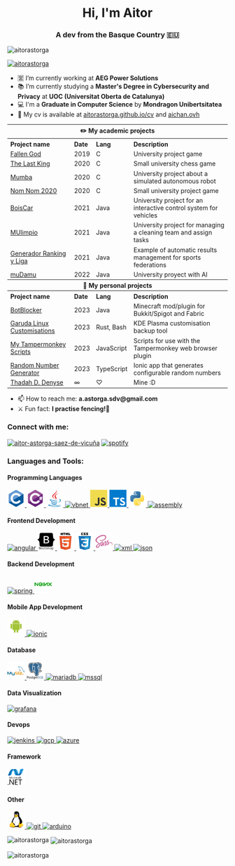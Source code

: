 <h1 align="center">Hi, I'm Aitor</h1>
<h3 align="center">A dev from the Basque Country 🇪🇺</h3>

<p align="left"> <img src="https://komarev.com/ghpvc/?username=aitorastorga&label=Profile%20views&color=0e75b6&style=flat" alt="aitorastorga" /> </p>

<p align="left"> <a href="https://github.com/ryo-ma/github-profile-trophy">
  <img src="https://github-profile-trophy.vercel.app/?username=aitorastorga&margin-w=15&column=7" alt="aitorastorga" />
</a> </p>

<ul>
  <li>🈺 I’m currently working at <b>AEG Power Solutions</b></li>
  <li>📚 I’m currently studying a <b>Master's Degree in Cybersecurity and Privacy</b> at <b>UOC (Universitat Oberta de Catalunya)</b></li>
  <li>💻 I'm a <b>Graduate in Computer Science</b> by <b>Mondragon Unibertsitatea</b></li>
  <li>📄 My cv is available at <a href="https://aitorastorga.github.io/cv">aitorastorga.github.io/cv</a> and  <a href="https://aichan.ovh">aichan.ovh</a></li>
</ul>
  
<table>
  <tr>
    <th colspan="4">✏️ My academic projects</th>
  </tr>
  <tr>
    <th align=left>Project name</th>
    <th align=left>Date</th>
    <th align=left>Lang</th>
    <th align=left>Description</th>
  </tr>
  <tr>
    <td><a href="https://github.com/UN41/FALLEN_GOD">Fallen God</a></td>
    <td>2019</td>
    <td>C</td>
    <td>University project game</td>
  </tr>
  <tr>
    <td><a href="https://github.com/AitorAstorga/The-Last-King">The Last King</a></td>
    <td>2020</td>
    <td>C</td>
    <td>Small university chess game</td>
  </tr>
  <tr>
    <td><a href="https://github.com/AitorAstorga/Mumba">Mumba</a></td>
    <td>2020</td>
    <td>C</td>
    <td>University project about a simulated autonomous robot</td>
  </tr>
  <tr>
    <td><a href="https://github.com/AitorAstorga/Nom-Nom-2020">Nom Nom 2020</a></td>
    <td>2020</td>
    <td>C</td>
    <td>Small university project game</td>
  </tr>
  <tr>
    <td><a href="https://github.com/BoisCar">BoisCar</a></td>
    <td>2021</td>
    <td>Java</td>
    <td>University project for an interactive control system for vehicles</td>
  </tr>
  <tr>
    <td><a href="https://github.com/AitorAstorga/MUlimpio">MUlimpio</a></td>
    <td>2021</td>
    <td>Java</td>
    <td>University project for managing a cleaning team and assign tasks</td>
  </tr>
  <tr>
    <td><a href="https://github.com/AitorAstorga/Generador-Ranking-y-Liga">Generador Ranking y Liga</a></td>
    <td>2021</td>
    <td>Java</td>
    <td>Example of automatic results management for sports federations</td>
  </tr>
  <tr>
    <td><a href="https://github.com/mudamucop">muDamu</a></td>
    <td>2022</td>
    <td>Java</td>
    <td>University proyect with AI</td>
  </tr>
  <tr>
    <th colspan="4">🎨 My personal projects</th>
  </tr>
  <tr>
    <th align=left>Project name</th>
    <th align=left>Date</th>
    <th align=left>Lang</th>
    <th align=left>Description</th>
  </tr>
  <tr>
    <td><a href="https://github.com/BotBlocker-Minecraft">BotBlocker</a></td>
    <td>2023</td>
    <td>Java</td>
    <td>Minecraft mod/plugin for Bukkit/Spigot and Fabric</td>
  </tr>
  <tr>
    <td><a href="https://github.com/AitorAstorga/garuda-linux-customisations">Garuda Linux Customisations</a></td>
    <td>2023</td>
    <td>Rust, Bash</td>
    <td>KDE Plasma customisation backup tool</td>
  </tr>
  <tr>
    <td><a href="https://github.com/AitorAstorga/my-tampermonkey-scripts">My Tampermonkey Scripts</a></td>
    <td>2023</td>
    <td>JavaScript</td>
    <td>Scripts for use with the Tampermonkey web browser plugin</td>
  </tr>
    <tr>
    <td><a href="https://github.com/AitorAstorga/RandomNumberGenerator">Random Number Generator</a></td>
    <td>2023</td>
    <td>TypeScript</td>
    <td>Ionic app that generates configurable random numbers</td>
  </tr>
  <tr>
    <td><a href="https://github.com/Thadah">Thadah D. Denyse</a></td>
    <td>∞</td>
    <td>♡</td>
    <td>Mine :D</td>
  </tr>
</table>
  
<ul>
  <li>📫 How to reach me: <b>a.astorga.sdv@gmail.com</b></li>

  <li>⚔️ Fun fact: <b>I practise fencing!</b>🤺</li>
</ul>

<h3 align="left">Connect with me:</h3>
<p align="left">
<a href="https://linkedin.com/in/aitor-astorga-saez-de-vicuña" target="blank"><img align="center" src="https://raw.githubusercontent.com/rahuldkjain/github-profile-readme-generator/master/src/images/icons/Social/linked-in-alt.svg" alt="aitor-astorga-saez-de-vicuña" height="30" width="40" /></a>
<a href="https://stats.fm/31ckl3nshjdq5tgunc4woz7kajku" target="blank"><img align="center" src="https://user-images.githubusercontent.com/44289776/227742483-defde084-a73b-49b3-ab00-4e9d3a6fa6b2.png" alt="spotify" height="30" width="30" /></a>
</p>

<h3 align="left">Languages and Tools:</h3>
<p align="left">

</p>

<h4>Programming Languages</h4>
<p align="left">
<a href="https://www.cprogramming.com/" target="_blank" rel="noreferrer"> <img src="https://raw.githubusercontent.com/devicons/devicon/master/icons/c/c-original.svg" alt="c" width="40" height="40"/> </a>
<a href="https://www.w3schools.com/cs/" target="_blank" rel="noreferrer"> <img src="https://raw.githubusercontent.com/devicons/devicon/master/icons/csharp/csharp-original.svg" alt="csharp" width="40" height="40"/> </a>
<a href="https://www.java.com" target="_blank" rel="noreferrer"> <img src="https://raw.githubusercontent.com/devicons/devicon/master/icons/java/java-original.svg" alt="java" width="40" height="40"/> </a>
<a href="https://learn.microsoft.com/en-us/dotnet/visual-basic/" target="_blank" rel="noreferrer"> <img src="https://aitorastorga.github.io/cv/img/logoVBNET.png" alt="vbnet" width="40" height="40"/> </a>
<a href="https://developer.mozilla.org/en-US/docs/Web/JavaScript" target="_blank" rel="noreferrer"> <img src="https://raw.githubusercontent.com/devicons/devicon/master/icons/javascript/javascript-original.svg" alt="javascript" width="40" height="40"/> </a>
<a href="https://www.typescriptlang.org/" target="_blank" rel="noreferrer"> <img src="https://raw.githubusercontent.com/devicons/devicon/master/icons/typescript/typescript-original.svg" alt="typescript" width="40" height="40"/> </a>
<a href="https://www.python.org" target="_blank" rel="noreferrer"> <img src="https://raw.githubusercontent.com/devicons/devicon/master/icons/python/python-original.svg" alt="python" width="40" height="40"/> </a>
<a href="https://en.wikipedia.org/wiki/Assembly_language" target="_blank" rel="noreferrer"> <img src="https://aitorastorga.github.io/cv/img/logoAssembly.png" alt="assembly" width="40" height="40"/> </a>
</p>

<h4>Frontend Development</h4>
<p align="left">
<a href="https://angular.io" target="_blank" rel="noreferrer"> <img src="https://angular.io/assets/images/logos/angular/angular.svg" alt="angular" width="40" height="40"/>
<a href="https://getbootstrap.com" target="_blank" rel="noreferrer"> <img src="https://raw.githubusercontent.com/devicons/devicon/master/icons/bootstrap/bootstrap-plain-wordmark.svg" alt="bootstrap" width="40" height="40"/> </a>
<a href="https://www.w3.org/html/" target="_blank" rel="noreferrer"> <img src="https://raw.githubusercontent.com/devicons/devicon/master/icons/html5/html5-original-wordmark.svg" alt="html5" width="40" height="40"/> </a>
<a href="https://www.w3schools.com/css/" target="_blank" rel="noreferrer"> <img src="https://raw.githubusercontent.com/devicons/devicon/master/icons/css3/css3-original-wordmark.svg" alt="css3" width="40" height="40"/> </a> 
<a href="https://sass-lang.com" target="_blank" rel="noreferrer"> <img src="https://raw.githubusercontent.com/devicons/devicon/master/icons/sass/sass-original.svg" alt="sass" width="40" height="40"/> </a>
<a href="https://es.wikipedia.org/wiki/Extensible_Markup_Language" target="_blank" rel="noreferrer"> <img src="https://aitorastorga.github.io/cv/img/logoXML.png" alt="xml" width="40" height="40"/> </a>
<a href="https://www.json.org" target="_blank" rel="noreferrer"> <img src="https://aitorastorga.github.io/cv/img/logoJSON.png" alt="json" width="40" height="40"/> </a>
</p>

<h4>Backend Development</h4>
<p align="left">
<a href="https://spring.io/" target="_blank" rel="noreferrer"> <img src="https://www.vectorlogo.zone/logos/springio/springio-icon.svg" alt="spring" width="40" height="40"/> </a>
<a href="https://www.nginx.com" target="_blank" rel="noreferrer"> <img src="https://raw.githubusercontent.com/devicons/devicon/master/icons/nginx/nginx-original.svg" alt="nginx" width="40" height="40"/> </a>
</p>

<h4>Mobile App Development</h4>
<p align="left">
<a href="https://developer.android.com" target="_blank" rel="noreferrer"> <img src="https://raw.githubusercontent.com/devicons/devicon/master/icons/android/android-original-wordmark.svg" alt="android" width="40" height="40"/> </a>
<a href="https://ionicframework.com" target="_blank" rel="noreferrer"> <img src="https://upload.wikimedia.org/wikipedia/commons/d/d1/Ionic_Logo.svg" alt="ionic" width="40" height="40"/> </a>
</p>

<h4>Database</h4>
<p align="left">
<a href="https://www.mysql.com/" target="_blank" rel="noreferrer"> <img src="https://raw.githubusercontent.com/devicons/devicon/master/icons/mysql/mysql-original-wordmark.svg" alt="mysql" width="40" height="40"/> </a>
<a href="https://www.postgresql.org" target="_blank" rel="noreferrer"> <img src="https://raw.githubusercontent.com/devicons/devicon/master/icons/postgresql/postgresql-original-wordmark.svg" alt="postgresql" width="40" height="40"/> </a>
<a href="https://mariadb.org/" target="_blank" rel="noreferrer"> <img src="https://www.vectorlogo.zone/logos/mariadb/mariadb-icon.svg" alt="mariadb" width="40" height="40"/> </a>
<a href="https://www.microsoft.com/en-us/sql-server" target="_blank" rel="noreferrer"> <img src="https://www.svgrepo.com/show/303229/microsoft-sql-server-logo.svg" alt="mssql" width="40" height="40"/> </a>
</p>

<h4>Data Visualization</h4>
<p align="left">
<a href="https://grafana.com" target="_blank" rel="noreferrer"> <img src="https://www.vectorlogo.zone/logos/grafana/grafana-icon.svg" alt="grafana" width="40" height="40"/> </a>
</p>

<h4>Devops</h4>
<p align="left">
<a href="https://www.jenkins.io" target="_blank" rel="noreferrer"> <img src="https://www.vectorlogo.zone/logos/jenkins/jenkins-icon.svg" alt="jenkins" width="40" height="40"/> </a>
<a href="https://cloud.google.com" target="_blank" rel="noreferrer"> <img src="https://www.vectorlogo.zone/logos/google_cloud/google_cloud-icon.svg" alt="gcp" width="40" height="40"/> </a>
<a href="https://azure.microsoft.com/en-in/" target="_blank" rel="noreferrer"> <img src="https://www.vectorlogo.zone/logos/microsoft_azure/microsoft_azure-icon.svg" alt="azure" width="40" height="40"/> </a>
</p>

<h4>Framework</h4>
<p align="left">
<a href="https://dotnet.microsoft.com/" target="_blank" rel="noreferrer"> <img src="https://raw.githubusercontent.com/devicons/devicon/master/icons/dot-net/dot-net-original-wordmark.svg" alt="dotnet" width="40" height="40"/> </a>
</p>

<h4>Other</h4>
<p align="left">
<a href="https://www.linux.org/" target="_blank" rel="noreferrer"> <img src="https://raw.githubusercontent.com/devicons/devicon/master/icons/linux/linux-original.svg" alt="linux" width="40" height="40"/> </a>
</a> <a href="https://git-scm.com/" target="_blank" rel="noreferrer"> <img src="https://www.vectorlogo.zone/logos/git-scm/git-scm-icon.svg" alt="git" width="40" height="40"/> </a>
<a href="https://www.arduino.cc/" target="_blank" rel="noreferrer"> <img src="https://cdn.worldvectorlogo.com/logos/arduino-1.svg" alt="arduino" width="40" height="40"/> </a>
</p>

<p><img align="left" src="https://github-readme-stats-one-bice.vercel.app/api/top-langs/?username=aitorastorga&langs_count=10&layout=compact&role=OWNER,ORGANIZATION_MEMBER,COLLABORATOR" alt="aitorastorga" /></p>

<p>&nbsp;<img align="center" src="https://github-readme-stats.vercel.app/api?username=aitorastorga&show_icons=true&locale=en" alt="aitorastorga" /></p>

<p><img align="center" src="https://github-readme-streak-stats.herokuapp.com/?user=aitorastorga&" alt="aitorastorga" /></p>

